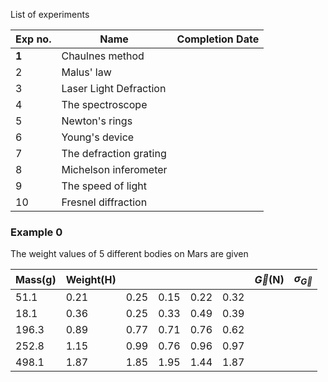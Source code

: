 List of experiments

| Exp no. | Name                   | Completion Date |
| ------- | ---------------------- | --------------- |
| **1**   | Chaulnes method        |                 |
| 2       | Malus' law             |                 |
| 3       | Laser Light Defraction |                 |
| 4       | The spectroscope       |                 |
| 5       | Newton's rings         |                 |
| 6       | Young's device         |                 |
| 7       | The defraction grating |                 |
| 8       | Michelson inferometer  |                 |
| 9       | The speed of light     |                 |
| 10      | Fresnel diffraction    |                 |
### Example 0
The weight values of 5 different bodies on Mars are given

| Mass(g) | Weight(H) |      |      |      |      | $\vec{G}$(N) | $\sigma_\vec{G}$ |
| ------- | --------- | ---- | ---- | ---- | ---- | ------------ | ---------------- |
| 51.1    | 0.21      | 0.25 | 0.15 | 0.22 | 0.32 |              |                  |
| 18.1    | 0.36      | 0.25 | 0.33 | 0.49 | 0.39 |              |                  |
| 196.3   | 0.89      | 0.77 | 0.71 | 0.76 | 0.62 |              |                  |
| 252.8   | 1.15      | 0.99 | 0.76 | 0.96 | 0.97 |              |                  |
| 498.1   | 1.87      | 1.85 | 1.95 | 1.44 | 1.87 |              |                  |

